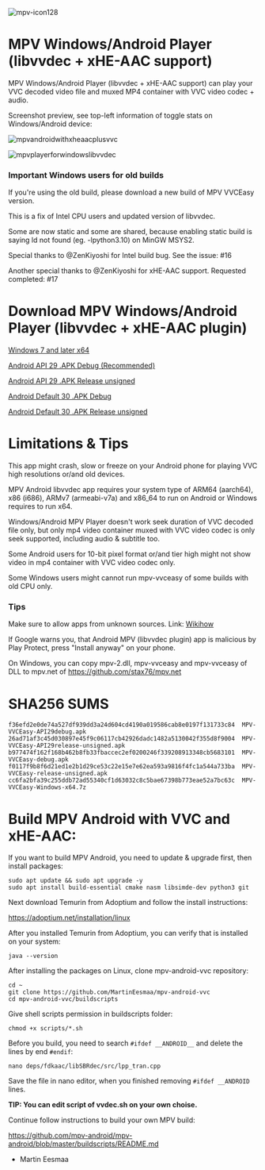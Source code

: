 ![mpv-icon128](https://user-images.githubusercontent.com/88035011/169686347-e7f06fa5-01ea-4b13-9ec6-c87570873db7.png)

# MPV Windows/Android Player (libvvdec + xHE-AAC support)

MPV Windows/Android Player (libvvdec + xHE-AAC support) can play your VVC decoded video file and muxed MP4 container with VVC video codec + audio.

Screenshot preview, see top-left information of toggle stats on Windows/Android device:

![mpvandroidwithxheaacplusvvc](https://user-images.githubusercontent.com/88035011/184468869-7286272c-66e3-4b3e-b1cc-015a6e24103d.jpg)

![mpvplayerforwindowslibvvdec](https://user-images.githubusercontent.com/88035011/176990209-4c6bcc0d-ef14-4e4c-8738-edfbb9a6e1c1.png)

### Important Windows users for old builds

If you're using the old build, please download a new build of MPV VVCEasy version.

This is a fix of Intel CPU users and updated version of libvvdec.

Some are now static and some are shared, because enabling static build is saying ld not found (eg. -lpython3.10) on MinGW MSYS2.

Special thanks to @ZenKiyoshi for Intel build bug. See the issue: #16

Another special thanks to @ZenKiyoshi for xHE-AAC support. Requested completed: #17

# Download MPV Windows/Android Player (libvvdec + xHE-AAC plugin)

[Windows 7 and later x64](https://mega.nz/file/Hg8BmQ6T#wyBXlYWPRLnCZ8lKpPlninm3FVg8VY78N1Ip-H7zp84)

[Android API 29 .APK Debug (Recommended)](https://mega.nz/file/ywlyhTgY#CF3nPL4q6ughGKmh3fw84VrLiEKNcW-4ck_oBo4GDUA)

[Android API 29 .APK Release unsigned](https://mega.nz/file/fwMTGKCZ#K0DKjMwUs0uTNyVX9Cwn5pfy21-9EmBVxMFfk8TZY64)

[Android Default 30 .APK Debug](https://mega.nz/file/zgFGXYxS#w0vC8RPRheF_LIxWUGYvoPOzVj7XmFLzTYjV0Ft6OSc)

[Android Default 30 .APK Release unsigned](https://mega.nz/file/ftVwHTRZ#h5mdcyk3JURuz1vsr7sAwtN8MKXqBOjXNGk48jN0PNs)

# Limitations & Tips

This app might crash, slow or freeze on your Android phone for playing VVC high resolutions or/and old devices.

MPV Android libvvdec app requires your system type of ARM64 (aarch64), x86 (i686), ARMv7 (armeabi-v7a) and x86_64 to run on Android or Windows requires to run x64.

Windows/Android MPV Player doesn't work seek duration of VVC decoded file only, but only mp4 video container muxed with VVC video codec is only seek supported, including audio & subtitle too.

Some Android users for 10-bit pixel format or/and tier high might not show video in mp4 container with VVC video codec only.

Some Windows users might cannot run mpv-vvceasy of some builds with old CPU only.

### Tips

Make sure to allow apps from unknown sources. Link: [Wikihow](https://www.wikihow.com/Allow-Apps-from-Unknown-Sources-on-Android)

If Google warns you, that Android MPV (libvvdec plugin) app is malicious by Play Protect, press "Install anyway" on your phone.

On Windows, you can copy mpv-2.dll, mpv-vvceasy and mpv-vvceasy of DLL to mpv.net of https://github.com/stax76/mpv.net

# SHA256 SUMS
```
f36efd2e0de74a527df939dd3a24d604cd4190a019586cab8e0197f131733c84  MPV-VVCEasy-API29debug.apk
26ad71af3c45d030897e45f9c06117cb42926dadc1482a5130042f355d8f9004  MPV-VVCEasy-API29release-unsigned.apk
b977474f162f168b462b8fb33fbaccec2ef0200246f339208913348cb5683101  MPV-VVCEasy-debug.apk
f0117f9b8f6d21ed1e2b1d29ce53c22e15e7e62ea593a9816f4fc1a544a733ba  MPV-VVCEasy-release-unsigned.apk
cc6fa2bfa39c255ddb72ad55340cf1d63032c8c5bae67398b773eae52a7bc63c  MPV-VVCEasy-Windows-x64.7z
```

# Build MPV Android with VVC and xHE-AAC:

If you want to build MPV Android, you need to update & upgrade first, then install packages:
```
sudo apt update && sudo apt upgrade -y
sudo apt install build-essential cmake nasm libsimde-dev python3 git
```

Next download Temurin from Adoptium and follow the install instructions:

https://adoptium.net/installation/linux

After you installed Temurin from Adoptium, you can verify that is installed on your system:
```
java --version
```

After installing the packages on Linux, clone mpv-android-vvc repository:
```
cd ~
git clone https://github.com/MartinEesmaa/mpv-android-vvc
cd mpv-android-vvc/buildscripts
```

Give shell scripts permission in buildscripts folder:
```
chmod +x scripts/*.sh
```

Before you build, you need to search `#ifdef __ANDROID__` and delete the lines by end `#endif`:

```
nano deps/fdkaac/libSBRdec/src/lpp_tran.cpp
```

Save the file in nano editor, when you finished removing `#ifdef __ANDROID` lines.

**TIP: You can edit script of vvdec.sh on your own choise.**

Continue follow instructions to build your own MPV build:

https://github.com/mpv-android/mpv-android/blob/master/buildscripts/README.md

-   Martin Eesmaa
